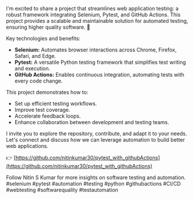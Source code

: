 I'm excited to share a project that streamlines web application testing: a robust framework integrating Selenium, Pytest, and GitHub Actions. This project provides a scalable and maintainable solution for automated testing, ensuring higher quality software. 🚀

Key technologies and benefits:

* **Selenium:** Automates browser interactions across Chrome, Firefox, Safari, and Edge.
* **Pytest:** A versatile Python testing framework that simplifies test writing and execution.
* **GitHub Actions:** Enables continuous integration, automating tests with every code change.

This project demonstrates how to:

* Set up efficient testing workflows.
* Improve test coverage.
* Accelerate feedback loops.
* Enhance collaboration between development and testing teams.

I invite you to explore the repository, contribute, and adapt it to your needs. Let's connect and discuss how we can leverage automation to build better web applications.

👉   [https://github.com/nitinkumar30/pytest_with_githubActions](https://github.com/nitinkumar30/pytest_with_githubActions)

Follow Nitin S Kumar for more insights on software testing and automation. #selenium #pytest #automation #testing #python #githubactions #CI/CD #webtesting #softwarequality #testautomation
